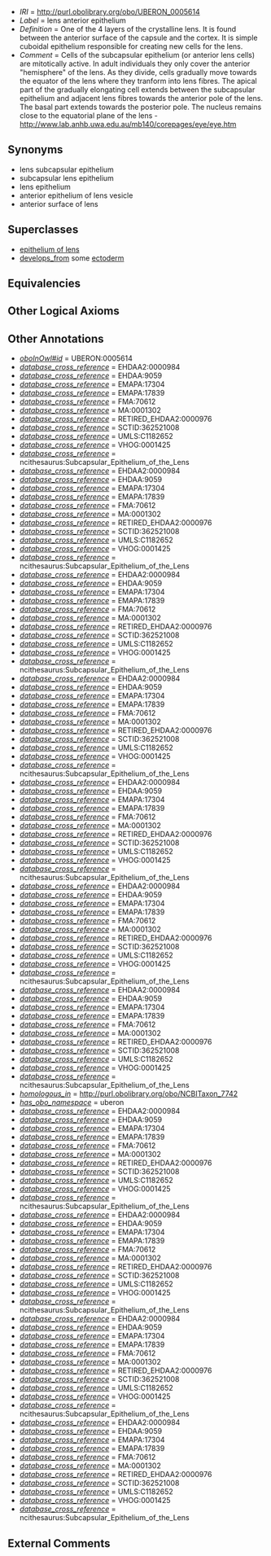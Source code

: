  * *IRI* = http://purl.obolibrary.org/obo/UBERON_0005614
 * *Label* = lens anterior epithelium
 * *Definition* = One of the 4 layers of the crystalline lens. It is found between the anterior surface of the capsule and the cortex. It is simple cuboidal epithelium responsible for creating new cells for the lens.
 * *Comment* = Cells of the subcapsular epithelium (or anterior lens cells) are mitotically active. In adult individuals they only cover the anterior "hemisphere" of the lens. As they divide, cells gradually move towards the equator of the lens where they tranform into lens fibres. The apical part of the gradually elongating cell extends between the subcapsular epithelium and adjacent lens fibres towards the anterior pole of the lens. The basal part extends towards the posterior pole. The nucleus remains close to the equatorial plane of the lens - http://www.lab.anhb.uwa.edu.au/mb140/corepages/eye/eye.htm

## Synonyms

 * lens subcapsular epithelium
 * subcapsular lens epithelium
 * lens epithelium
 * anterior epithelium of lens vesicle
 * anterior surface of lens

## Superclasses

 * [epithelium of lens](../../UBERON/03/UBERON_0001803.md)
 * [develops_from](../../RO/02/RO_0002202.md) some [ectoderm](../../UBERON/24/UBERON_0000924.md)

## Equivalencies


## Other Logical Axioms


## Other Annotations

 * *[oboInOwl#id](../../id/oboInOwl#id.md)* = UBERON:0005614
 * *[database_cross_reference](../../ef/oboInOwl#hasDbXref.md)* = EHDAA2:0000984
 * *[database_cross_reference](../../ef/oboInOwl#hasDbXref.md)* = EHDAA:9059
 * *[database_cross_reference](../../ef/oboInOwl#hasDbXref.md)* = EMAPA:17304
 * *[database_cross_reference](../../ef/oboInOwl#hasDbXref.md)* = EMAPA:17839
 * *[database_cross_reference](../../ef/oboInOwl#hasDbXref.md)* = FMA:70612
 * *[database_cross_reference](../../ef/oboInOwl#hasDbXref.md)* = MA:0001302
 * *[database_cross_reference](../../ef/oboInOwl#hasDbXref.md)* = RETIRED_EHDAA2:0000976
 * *[database_cross_reference](../../ef/oboInOwl#hasDbXref.md)* = SCTID:362521008
 * *[database_cross_reference](../../ef/oboInOwl#hasDbXref.md)* = UMLS:C1182652
 * *[database_cross_reference](../../ef/oboInOwl#hasDbXref.md)* = VHOG:0001425
 * *[database_cross_reference](../../ef/oboInOwl#hasDbXref.md)* = ncithesaurus:Subcapsular_Epithelium_of_the_Lens
 * *[database_cross_reference](../../ef/oboInOwl#hasDbXref.md)* = EHDAA2:0000984
 * *[database_cross_reference](../../ef/oboInOwl#hasDbXref.md)* = EHDAA:9059
 * *[database_cross_reference](../../ef/oboInOwl#hasDbXref.md)* = EMAPA:17304
 * *[database_cross_reference](../../ef/oboInOwl#hasDbXref.md)* = EMAPA:17839
 * *[database_cross_reference](../../ef/oboInOwl#hasDbXref.md)* = FMA:70612
 * *[database_cross_reference](../../ef/oboInOwl#hasDbXref.md)* = MA:0001302
 * *[database_cross_reference](../../ef/oboInOwl#hasDbXref.md)* = RETIRED_EHDAA2:0000976
 * *[database_cross_reference](../../ef/oboInOwl#hasDbXref.md)* = SCTID:362521008
 * *[database_cross_reference](../../ef/oboInOwl#hasDbXref.md)* = UMLS:C1182652
 * *[database_cross_reference](../../ef/oboInOwl#hasDbXref.md)* = VHOG:0001425
 * *[database_cross_reference](../../ef/oboInOwl#hasDbXref.md)* = ncithesaurus:Subcapsular_Epithelium_of_the_Lens
 * *[database_cross_reference](../../ef/oboInOwl#hasDbXref.md)* = EHDAA2:0000984
 * *[database_cross_reference](../../ef/oboInOwl#hasDbXref.md)* = EHDAA:9059
 * *[database_cross_reference](../../ef/oboInOwl#hasDbXref.md)* = EMAPA:17304
 * *[database_cross_reference](../../ef/oboInOwl#hasDbXref.md)* = EMAPA:17839
 * *[database_cross_reference](../../ef/oboInOwl#hasDbXref.md)* = FMA:70612
 * *[database_cross_reference](../../ef/oboInOwl#hasDbXref.md)* = MA:0001302
 * *[database_cross_reference](../../ef/oboInOwl#hasDbXref.md)* = RETIRED_EHDAA2:0000976
 * *[database_cross_reference](../../ef/oboInOwl#hasDbXref.md)* = SCTID:362521008
 * *[database_cross_reference](../../ef/oboInOwl#hasDbXref.md)* = UMLS:C1182652
 * *[database_cross_reference](../../ef/oboInOwl#hasDbXref.md)* = VHOG:0001425
 * *[database_cross_reference](../../ef/oboInOwl#hasDbXref.md)* = ncithesaurus:Subcapsular_Epithelium_of_the_Lens
 * *[database_cross_reference](../../ef/oboInOwl#hasDbXref.md)* = EHDAA2:0000984
 * *[database_cross_reference](../../ef/oboInOwl#hasDbXref.md)* = EHDAA:9059
 * *[database_cross_reference](../../ef/oboInOwl#hasDbXref.md)* = EMAPA:17304
 * *[database_cross_reference](../../ef/oboInOwl#hasDbXref.md)* = EMAPA:17839
 * *[database_cross_reference](../../ef/oboInOwl#hasDbXref.md)* = FMA:70612
 * *[database_cross_reference](../../ef/oboInOwl#hasDbXref.md)* = MA:0001302
 * *[database_cross_reference](../../ef/oboInOwl#hasDbXref.md)* = RETIRED_EHDAA2:0000976
 * *[database_cross_reference](../../ef/oboInOwl#hasDbXref.md)* = SCTID:362521008
 * *[database_cross_reference](../../ef/oboInOwl#hasDbXref.md)* = UMLS:C1182652
 * *[database_cross_reference](../../ef/oboInOwl#hasDbXref.md)* = VHOG:0001425
 * *[database_cross_reference](../../ef/oboInOwl#hasDbXref.md)* = ncithesaurus:Subcapsular_Epithelium_of_the_Lens
 * *[database_cross_reference](../../ef/oboInOwl#hasDbXref.md)* = EHDAA2:0000984
 * *[database_cross_reference](../../ef/oboInOwl#hasDbXref.md)* = EHDAA:9059
 * *[database_cross_reference](../../ef/oboInOwl#hasDbXref.md)* = EMAPA:17304
 * *[database_cross_reference](../../ef/oboInOwl#hasDbXref.md)* = EMAPA:17839
 * *[database_cross_reference](../../ef/oboInOwl#hasDbXref.md)* = FMA:70612
 * *[database_cross_reference](../../ef/oboInOwl#hasDbXref.md)* = MA:0001302
 * *[database_cross_reference](../../ef/oboInOwl#hasDbXref.md)* = RETIRED_EHDAA2:0000976
 * *[database_cross_reference](../../ef/oboInOwl#hasDbXref.md)* = SCTID:362521008
 * *[database_cross_reference](../../ef/oboInOwl#hasDbXref.md)* = UMLS:C1182652
 * *[database_cross_reference](../../ef/oboInOwl#hasDbXref.md)* = VHOG:0001425
 * *[database_cross_reference](../../ef/oboInOwl#hasDbXref.md)* = ncithesaurus:Subcapsular_Epithelium_of_the_Lens
 * *[database_cross_reference](../../ef/oboInOwl#hasDbXref.md)* = EHDAA2:0000984
 * *[database_cross_reference](../../ef/oboInOwl#hasDbXref.md)* = EHDAA:9059
 * *[database_cross_reference](../../ef/oboInOwl#hasDbXref.md)* = EMAPA:17304
 * *[database_cross_reference](../../ef/oboInOwl#hasDbXref.md)* = EMAPA:17839
 * *[database_cross_reference](../../ef/oboInOwl#hasDbXref.md)* = FMA:70612
 * *[database_cross_reference](../../ef/oboInOwl#hasDbXref.md)* = MA:0001302
 * *[database_cross_reference](../../ef/oboInOwl#hasDbXref.md)* = RETIRED_EHDAA2:0000976
 * *[database_cross_reference](../../ef/oboInOwl#hasDbXref.md)* = SCTID:362521008
 * *[database_cross_reference](../../ef/oboInOwl#hasDbXref.md)* = UMLS:C1182652
 * *[database_cross_reference](../../ef/oboInOwl#hasDbXref.md)* = VHOG:0001425
 * *[database_cross_reference](../../ef/oboInOwl#hasDbXref.md)* = ncithesaurus:Subcapsular_Epithelium_of_the_Lens
 * *[database_cross_reference](../../ef/oboInOwl#hasDbXref.md)* = EHDAA2:0000984
 * *[database_cross_reference](../../ef/oboInOwl#hasDbXref.md)* = EHDAA:9059
 * *[database_cross_reference](../../ef/oboInOwl#hasDbXref.md)* = EMAPA:17304
 * *[database_cross_reference](../../ef/oboInOwl#hasDbXref.md)* = EMAPA:17839
 * *[database_cross_reference](../../ef/oboInOwl#hasDbXref.md)* = FMA:70612
 * *[database_cross_reference](../../ef/oboInOwl#hasDbXref.md)* = MA:0001302
 * *[database_cross_reference](../../ef/oboInOwl#hasDbXref.md)* = RETIRED_EHDAA2:0000976
 * *[database_cross_reference](../../ef/oboInOwl#hasDbXref.md)* = SCTID:362521008
 * *[database_cross_reference](../../ef/oboInOwl#hasDbXref.md)* = UMLS:C1182652
 * *[database_cross_reference](../../ef/oboInOwl#hasDbXref.md)* = VHOG:0001425
 * *[database_cross_reference](../../ef/oboInOwl#hasDbXref.md)* = ncithesaurus:Subcapsular_Epithelium_of_the_Lens
 * *[homologous_in](../../core#homologous/in/core#homologous_in.md)* = http://purl.obolibrary.org/obo/NCBITaxon_7742
 * *[has_obo_namespace](../../ce/oboInOwl#hasOBONamespace.md)* = uberon
 * *[database_cross_reference](../../ef/oboInOwl#hasDbXref.md)* = EHDAA2:0000984
 * *[database_cross_reference](../../ef/oboInOwl#hasDbXref.md)* = EHDAA:9059
 * *[database_cross_reference](../../ef/oboInOwl#hasDbXref.md)* = EMAPA:17304
 * *[database_cross_reference](../../ef/oboInOwl#hasDbXref.md)* = EMAPA:17839
 * *[database_cross_reference](../../ef/oboInOwl#hasDbXref.md)* = FMA:70612
 * *[database_cross_reference](../../ef/oboInOwl#hasDbXref.md)* = MA:0001302
 * *[database_cross_reference](../../ef/oboInOwl#hasDbXref.md)* = RETIRED_EHDAA2:0000976
 * *[database_cross_reference](../../ef/oboInOwl#hasDbXref.md)* = SCTID:362521008
 * *[database_cross_reference](../../ef/oboInOwl#hasDbXref.md)* = UMLS:C1182652
 * *[database_cross_reference](../../ef/oboInOwl#hasDbXref.md)* = VHOG:0001425
 * *[database_cross_reference](../../ef/oboInOwl#hasDbXref.md)* = ncithesaurus:Subcapsular_Epithelium_of_the_Lens
 * *[database_cross_reference](../../ef/oboInOwl#hasDbXref.md)* = EHDAA2:0000984
 * *[database_cross_reference](../../ef/oboInOwl#hasDbXref.md)* = EHDAA:9059
 * *[database_cross_reference](../../ef/oboInOwl#hasDbXref.md)* = EMAPA:17304
 * *[database_cross_reference](../../ef/oboInOwl#hasDbXref.md)* = EMAPA:17839
 * *[database_cross_reference](../../ef/oboInOwl#hasDbXref.md)* = FMA:70612
 * *[database_cross_reference](../../ef/oboInOwl#hasDbXref.md)* = MA:0001302
 * *[database_cross_reference](../../ef/oboInOwl#hasDbXref.md)* = RETIRED_EHDAA2:0000976
 * *[database_cross_reference](../../ef/oboInOwl#hasDbXref.md)* = SCTID:362521008
 * *[database_cross_reference](../../ef/oboInOwl#hasDbXref.md)* = UMLS:C1182652
 * *[database_cross_reference](../../ef/oboInOwl#hasDbXref.md)* = VHOG:0001425
 * *[database_cross_reference](../../ef/oboInOwl#hasDbXref.md)* = ncithesaurus:Subcapsular_Epithelium_of_the_Lens
 * *[database_cross_reference](../../ef/oboInOwl#hasDbXref.md)* = EHDAA2:0000984
 * *[database_cross_reference](../../ef/oboInOwl#hasDbXref.md)* = EHDAA:9059
 * *[database_cross_reference](../../ef/oboInOwl#hasDbXref.md)* = EMAPA:17304
 * *[database_cross_reference](../../ef/oboInOwl#hasDbXref.md)* = EMAPA:17839
 * *[database_cross_reference](../../ef/oboInOwl#hasDbXref.md)* = FMA:70612
 * *[database_cross_reference](../../ef/oboInOwl#hasDbXref.md)* = MA:0001302
 * *[database_cross_reference](../../ef/oboInOwl#hasDbXref.md)* = RETIRED_EHDAA2:0000976
 * *[database_cross_reference](../../ef/oboInOwl#hasDbXref.md)* = SCTID:362521008
 * *[database_cross_reference](../../ef/oboInOwl#hasDbXref.md)* = UMLS:C1182652
 * *[database_cross_reference](../../ef/oboInOwl#hasDbXref.md)* = VHOG:0001425
 * *[database_cross_reference](../../ef/oboInOwl#hasDbXref.md)* = ncithesaurus:Subcapsular_Epithelium_of_the_Lens
 * *[database_cross_reference](../../ef/oboInOwl#hasDbXref.md)* = EHDAA2:0000984
 * *[database_cross_reference](../../ef/oboInOwl#hasDbXref.md)* = EHDAA:9059
 * *[database_cross_reference](../../ef/oboInOwl#hasDbXref.md)* = EMAPA:17304
 * *[database_cross_reference](../../ef/oboInOwl#hasDbXref.md)* = EMAPA:17839
 * *[database_cross_reference](../../ef/oboInOwl#hasDbXref.md)* = FMA:70612
 * *[database_cross_reference](../../ef/oboInOwl#hasDbXref.md)* = MA:0001302
 * *[database_cross_reference](../../ef/oboInOwl#hasDbXref.md)* = RETIRED_EHDAA2:0000976
 * *[database_cross_reference](../../ef/oboInOwl#hasDbXref.md)* = SCTID:362521008
 * *[database_cross_reference](../../ef/oboInOwl#hasDbXref.md)* = UMLS:C1182652
 * *[database_cross_reference](../../ef/oboInOwl#hasDbXref.md)* = VHOG:0001425
 * *[database_cross_reference](../../ef/oboInOwl#hasDbXref.md)* = ncithesaurus:Subcapsular_Epithelium_of_the_Lens

## External Comments


